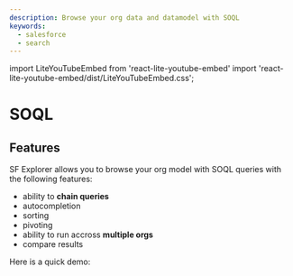 ```yaml
---
description: Browse your org data and datamodel with SOQL
keywords:
  - salesforce
  - search
---
```


import LiteYouTubeEmbed from 'react-lite-youtube-embed'
import 'react-lite-youtube-embed/dist/LiteYouTubeEmbed.css';


# SOQL

## Features

SF Explorer allows you to browse your org model with SOQL queries with the following features:
- ability to **chain queries**
- autocompletion 
- sorting
- pivoting
- ability to run accross **multiple orgs**
- compare results

Here is a quick demo:
<LiteYouTubeEmbed
              id="Yz6EHxIq35s"
              params="autoplay=1&autohide=1&showinfo=0&rel=0"
              title="View and compare flexipages"
              poster="maxresdefault"
              webp
            />

